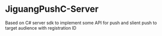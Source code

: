# JiguangPushC-Server
Based on C# server sdk to implement some API for push and slient push to target audience with registration ID
